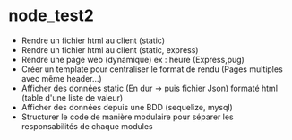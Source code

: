 # node_test2

- Rendre un fichier html au client (static)
- Rendre un fichier html au client (static, express)
- Rendre une page web (dynamique) ex : heure (Express,pug)
- Créer un template pour centraliser le format de rendu (Pages multiples avec même header...)
- Afficher des données static (En dur -> puis fichier Json) formaté html (table d'une liste de valeur)
- Afficher des données depuis une BDD (sequelize, mysql)
- Structurer le code de manière modulaire pour séparer les responsabilités de chaque modules
